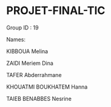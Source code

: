 # PROJET-FINAL-TIC
Group ID : 19

Names:

KIBBOUA Melina

ZAIDI Meriem Dina

TAFER Abderrahmane

KHOUATMI BOUKHATEM Hanna

TAIEB BENABBES Nesrine
